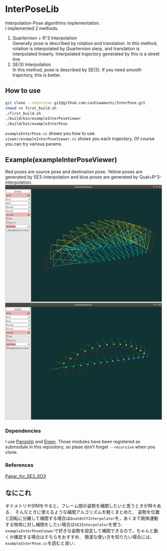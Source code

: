 # InterPoseLib
Interpolation-Pose algorithms implementation.  
I implemented 2 methods.   
1. Quarternion + R^3 Interpolation  
Generally pose is described by rotation and translation. In this method, rotation is interpolated by Quarternion slerp, and translation is interpolated linearly. Interpolated trajectory generated by this is a street line. 
2. SE(3) Interpolation  
In this method, pose is described by SE(3). If you need smooth trajectory, this is better.

## How to use
```bash
git clone --recursive git@github.com:cashiwamochi/InterPose.git
chmod +x first_build.sh
./first_build.sh
./build/bin/exampleInterPoseViewer
./build/bin/exampleInterPose
```
`exampleInterPose.cc` shows you how to use.  
`viewer/exampleInterPoseViewer.cc` shows you each trajectory. Of course you can try various params.

## Example(exampleInterPoseViewer)
Red poses are source pose and destination pose. Yellow poses are generated by SE3-interpolation and blue poses are generated by Quat+R^3-interpolation. 
![frustum-mode](./images/frustum.png)
![axis-mode](./images/axis.png)

### Dependencies
I use [Pangolin](https://github.com/stevenlovegrove/Pangolin) and [Eigen](https://gitlab.com/libeigen/eigen).
Those modules have been registered as submodule in this repository, so plase don't forget `--recursive` when you clone.

### References
[Papar_for_SE3_SO3](https://gist.github.com/cashiwamochi/05df51370ccd1d14827fbbaba88e9cce)

## なにこれ
オドメトリやSfMをやると，フレーム間の姿勢を補間したいと思うときが時々ある．
そんなときに使えるような補間アルゴリズムを軽くまとめた．
姿勢を位置と回転に分離して補間する場合は`QuatAntTInterpolator`を，あくまで剛体運動する物体に対し補間をしたい場合は`SE3Interpolator`を使う．
`exampleInterPoseViewer`で好きな姿勢を設定して補間できるので，ちゃんと動くか確認する場合はそちらをおすすめ．
簡潔な使い方を知りたい場合には，`exampleInterPose.cc`を読むと良い．
